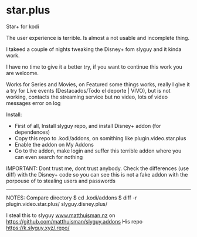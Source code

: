 # star.plus
Star+ for kodi

The user experience is terrible. Is almost a not usable and incomplete thing.

I takeed a couple of nights tweaking the Disney+ fom slyguy and it kinda work.

I have no time to give it a better try, if you want to continue this work you are welcome.

Works for Series and Movies, on Featured some things works, really I give it a try for Live events (Destacados/Todo el deporte | VIVO), but is not working, contacts the streaming service but no video, lots of video messages error on log

Install:
- First of all,  Install slyguy repo, and install Disney+ addon (for dependences)
- Copy this repo to .kodi/addons, on somithing like plugin.video.star.plus
- Enable the addon on My Addons
- Go to the addon, make login and suffer this terrible addon where you can even search for nothing

IMPORTANT: Dont trust me, dont trust anybody. Check the differences (use diff) with the Disney+ code so you can see this is not a fake addon with the porpouse of to stealing users and passwords

------
NOTES:
Compare directory
$ cd .kodi/addons
$ diff -r plugin.video.star.plus/ slyguy.disney.plus/

I steal this to slyguy www.matthuisman.nz on https://github.com/matthuisman/slyguy.addons
His repo https://k.slyguy.xyz/.repo/
